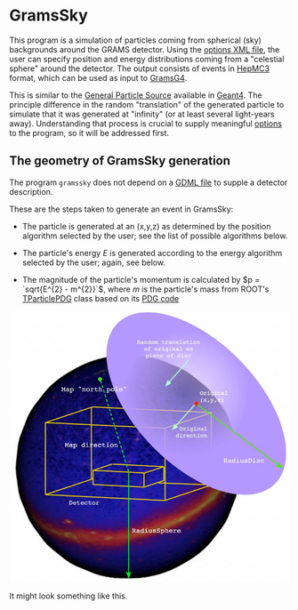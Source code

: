 # GramsSky

This program is a simulation of particles coming from spherical (sky) backgrounds around the GRAMS detector. Using the [options XML file](../util/README.md), the user can specify position and energy distributions coming from a "celestial sphere" around the detector. The output consists of events in [HepMC3][10] format, which can be used as input to [GramsG4](../GramsG4/README.md). 

[10]: https://gitlab.cern.ch/hepmc/HepMC3

This is similar to the [General Particle Source][62] available in [Geant4][60]. The principle difference in the random "translation" of the generated particle to simulate that it was generated at "infinity" (or at least several light-years away). Understanding that process is crucial to supply meaningful [options](../options.xml) to the program, so it will be addressed first.

[60]: https://geant4.web.cern.ch/
[62]: http://geant4-userdoc.web.cern.ch/geant4-userdoc/UsersGuides/ForApplicationDeveloper/html/GettingStarted/generalParticleSource.html

## The geometry of GramsSky generation

The program `gramssky` does not depend on a [GDML file](../grams.gdml) to supple a detector description. 

These are the steps taken to generate an event in GramsSky:

   - The particle is generated at an (x,y,z) as determined by the position algorithm selected by the user; see the list of possible algorithms below. 
   
   - The particle's energy _E_ is generated according to the energy algorithm selected by the user; again, see below.
   
   - The magnitude of the particle's momentum is calculated by $p = `sqrt{E^{2} - m^{2}}`$, where _m_ is the particle's mass from ROOT's [TParticlePDG][10] class based on its [PDG code][11]
   
[10]: https://root.cern.ch/doc/master/classTDatabasePDG.html
[11]: https://pdg.lbl.gov/2007/reviews/montecarlorpp.pdf

![Sky Diagram](SkyDiagram.jpg)

It might look something like this. 
